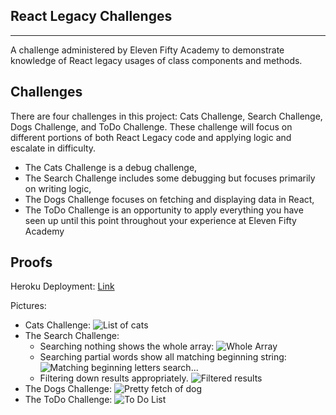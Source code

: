 ## React Legacy Challenges

******************************
A challenge administered by Eleven Fifty Academy to demonstrate knowledge of React legacy usages of class components and methods. 

Challenges
------------

There are four challenges in this project: Cats Challenge, Search Challenge, Dogs Challenge, and ToDo Challenge. These challenge will focus on different portions of both React Legacy code and applying logic and escalate in difficulty.

 - The Cats Challenge is a debug challenge,
 - The Search Challenge includes some debugging but focuses primarily on writing logic,
 - The Dogs Challenge focuses on fetching and displaying data in React,
 - The ToDo Challenge is an opportunity to apply everything you have seen up until this point throughout your experience at Eleven Fifty Academy

Proofs
------------
Heroku Deployment: [Link](https://alm-react-legacy-challenges.herokuapp.com/)

Pictures:

 - Cats Challenge: ![List of cats](https://i.imgur.com/wO3jqc9.png)
 - The Search Challenge:
   - Searching nothing shows the whole array: ![Whole Array](https://i.imgur.com/rDYw2De.png)
   - Searching partial words show all matching beginning string: ![Matching beginning letters search...](https://i.imgur.com/3Jg3KtC.png)
   - Filtering down results appropriately. ![Filtered results](https://i.imgur.com/phqBcW0.png)
 - The Dogs Challenge: ![Pretty fetch of dog](https://i.imgur.com/cRcbgdX.png)
 - The ToDo Challenge: ![To Do List](https://i.imgur.com/j7Fad3H.png)
